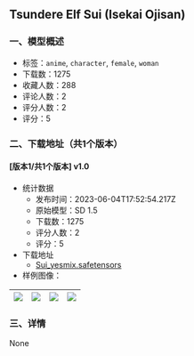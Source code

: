 ## Tsundere Elf Sui (Isekai Ojisan)
### 一、模型概述

- 标签：`anime`, `character`, `female`, `woman`
- 下载数：1275
- 收藏人数：288
- 评论人数：2
- 评分人数：2
- 评分：5

### 二、下载地址（共1个版本）

#### [版本1/共1个版本] v1.0

- 统计数据
  - 发布时间：2023-06-04T17:52:54.217Z
  - 原始模型：SD 1.5
  - 下载数：1275
  - 评分人数：2
  - 评分：5
- 下载地址
  - [Sui_yesmix.safetensors](https://civitai.com/api/download/models/83020)
- 样例图像：

| <img src="https://image.civitai.com/xG1nkqKTMzGDvpLrqFT7WA/46616800-71c2-48cc-b603-0f6f1cd030c5/width=450/1311498.jpeg" /> | <img src="https://image.civitai.com/xG1nkqKTMzGDvpLrqFT7WA/2a33d517-9ee9-47ed-9288-b1ce494600b1/width=450/1070244.jpeg" /> | <img src="https://image.civitai.com/xG1nkqKTMzGDvpLrqFT7WA/ffa57665-b0df-4c7c-aea7-60fbca89e008/width=450/1030985.jpeg" /> | <img src="https://image.civitai.com/xG1nkqKTMzGDvpLrqFT7WA/50d34032-595a-4d4b-9a03-f0099547fdcf/width=450/1030989.jpeg" /> |
| ---- | ---- | ---- | ---- |


### 三、详情
None